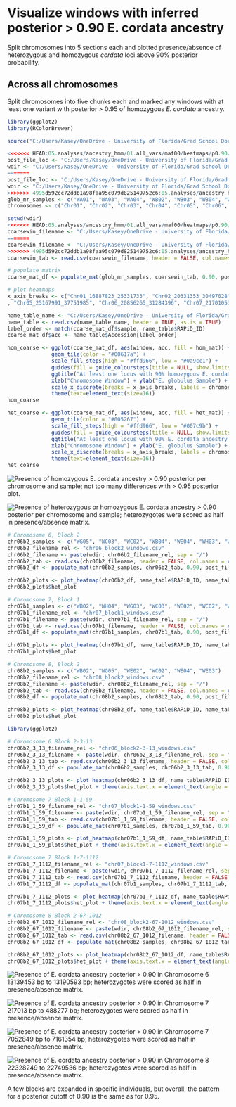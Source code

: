 # Visualize windows with inferred posterior > 0.90 E. cordata ancestry

Split chromosomes into 5 sections each and plotted presence/absence of heterozygous and homozygous _cordata_ loci above 90% posterior probability.

## Across all chromosomes

Split chromosomes into five chunks each and marked any windows with at least one variant with posterior > 0.95 of homozygous _E. cordata_ ancestry.

```R
library(ggplot2)
library(RColorBrewer)

source("C:/Users/Kasey/OneDrive - University of Florida/Grad School Documents/Projects/eucalyptus-hybrid-resequencing/05.analyses/ancestry_hmm/heatmaps_fun.r")

<<<<<<< HEAD:05.analyses/ancestry_hmm/01.all_vars/maf00/heatmaps/p0.90/README.md
post_file_loc <- "C:/Users/Kasey/OneDrive - University of Florida/Grad School Documents/Projects/eucalyptus-hybrid-resequencing/05.analyses/ancestry_hmm/01.all_vars/maf00/posteriors"
wdir <- "C:/Users/Kasey/OneDrive - University of Florida/Grad School Documents/Projects/eucalyptus-hybrid-resequencing/05.analyses/ancestry_hmm/01.all_vars/maf00/heatmaps/p0.90"
=======
post_file_loc <- "C:/Users/Kasey/OneDrive - University of Florida/Grad School Documents/Projects/eucalyptus-hybrid-resequencing/05.analyses/ancestry_hmm/maf00/posteriors"
wdir <- "C:/Users/Kasey/OneDrive - University of Florida/Grad School Documents/Projects/eucalyptus-hybrid-resequencing/05.analyses/ancestry_hmm/maf00/heatmaps/p0.90"
>>>>>>> 4995d592cc72ddb1a98faa95c079d825149752c6:05.analyses/ancestry_hmm/maf00/heatmaps/p0.90/README.md
glob_mr_samples <- c("WA01", "WA03", "WA04", "WB02", "WB03", "WB04", "WC02", "WC03", "WC05", "WD04", "WE02", "WE03", "WE04", "WE05", "WF01", "WG03", "WG04", "WG05", "WH03", "WH04")
chromosomes <- c("Chr01", "Chr02", "Chr03", "Chr04", "Chr05", "Chr06", "Chr07", "Chr08", "Chr09", "Chr10", "Chr11")

setwd(wdir)
<<<<<<< HEAD:05.analyses/ancestry_hmm/01.all_vars/maf00/heatmaps/p0.90/README.md
coarsewin_filename <- "C:/Users/Kasey/OneDrive - University of Florida/Grad School Documents/Projects/eucalyptus-hybrid-resequencing/05.analyses/ancestry_hmm/01.all_vars/maf00/heatmaps/coarse_windows.csv"
=======
coarsewin_filename <- "C:/Users/Kasey/OneDrive - University of Florida/Grad School Documents/Projects/eucalyptus-hybrid-resequencing/05.analyses/ancestry_hmm/maf00/heatmaps/coarse_windows.csv"
>>>>>>> 4995d592cc72ddb1a98faa95c079d825149752c6:05.analyses/ancestry_hmm/maf00/heatmaps/p0.90/README.md
coarsewin_tab <- read.csv(coarsewin_filename, header = FALSE, col.names = c("chrom", "start", "end"), colClasses = c("character", "integer", "integer"))

# populate matrix
coarse_mat_df <- populate_mat(glob_mr_samples, coarsewin_tab, 0.90, post_file_loc)

# plot heatmaps
x_axis_breaks <- c("Chr01_16887823_25331733", "Chr02_20331353_30497028", "Chr03_26218899_39328347", "Chr04_15439735_23159601"
, "Chr05_25167991_37751985", "Chr06_20856265_31284396", "Chr07_21701053_32551578", "Chr08_28085845_42128766", "Chr09_15320131_22980195", "Chr10_15489065_23233596", "Chr11_16822585_25233876")

name_table_name <- "C:/Users/Kasey/OneDrive - University of Florida/Grad School Documents/Projects/eucalyptus-hybrid-resequencing/00.metadata/03.seq_analysis/sample_spp_table.csv"
name_table <- read.csv(name_table_name, header = TRUE, as.is = TRUE)
label_order <- match(coarse_mat_df$sample, name_table$RAPiD_ID)
coarse_mat_df$acc <- name_table$Accession[label_order]

hom_coarse <- ggplot(coarse_mat_df, aes(window, acc, fill = hom_mat)) + 
              geom_tile(color = "#00617a") + 
              scale_fill_steps(high = "#ffd966", low = "#0a9cc1") + 
              guides(fill = guide_coloursteps(title = NULL, show.limits = TRUE)) +
              ggtitle("At least one locus with 90% homozygous E. cordata ancestry - All variants") + 
              xlab("Chromosome Window") + ylab("E. globulus Sample") + 
              scale_x_discrete(breaks = x_axis_breaks, labels = chromosomes) +
              theme(text=element_text(size=16))
hom_coarse

het_coarse <- ggplot(coarse_mat_df, aes(window, acc, fill = het_mat)) + 
              geom_tile(color = "#005267") + 
              scale_fill_steps(high = "#ffd966", low = "#007c9b") + 
              guides(fill = guide_coloursteps(title = NULL, show.limits = TRUE)) +
              ggtitle("At least one locus with 90% E. cordata ancestry - All variants") + 
              xlab("Chromosome Window") + ylab("E. globulus Sample") + 
              scale_x_discrete(breaks = x_axis_breaks, labels = chromosomes) +
              theme(text=element_text(size=16))
het_coarse
```

![Presence of homozygous _E. cordata_ ancestry > 0.90 posterior per chromosome and sample; not too many differences with > 0.95 posterior plot.](coarse_hom_windows.png "Homozygous _E. cordata_ ancestry heatmap")

![Presence of heterozygous or homozygous _E. cordata_ ancestry > 0.90 posterior per chromosome and sample; heterozygotes were scored as half in presence/absence matrix.](coarse_het_windows.png "_E. cordata_ ancestry heatmap")

```R
# Chromosome 6, Block 2
chr06b2_samples <- c("WG05", "WC03", "WC02", "WB04", "WE04", "WH03", "WF01")
chr06b2_filename_rel <- "chr06_block2_windows.csv"
chr06b2_filename <- paste(wdir, chr06b2_filename_rel, sep = "/")
chr06b2_tab <- read.csv(chr06b2_filename, header = FALSE, col.names = c("chrom", "start", "end"), colClasses = c("character", "integer", "integer"))
chr06b2_df <- populate_mat(chr06b2_samples, chr06b2_tab, 0.90, post_file_loc)

chr06b2_plots <- plot_heatmap(chr06b2_df, name_table$RAPiD_ID, name_table$Accession, "Chr06", 0.90, "- Chr06 B2 - All variants")
chr06b2_plots$het_plot

# Chromosome 7, Block 1
chr07b1_samples <- c("WB02", "WH04", "WG03", "WC03", "WE02", "WC02", "WB04", "WE04", "WA01", "WA04", "WH03", "WG04")
chr07b1_filename_rel <- "chr07_block1_windows.csv"
chr07b1_filename <- paste(wdir, chr07b1_filename_rel, sep = "/")
chr07b1_tab <- read.csv(chr07b1_filename, header = FALSE, col.names = c("chrom", "start", "end"), colClasses = c("character", "integer", "integer"))
chr07b1_df <- populate_mat(chr07b1_samples, chr07b1_tab, 0.90, post_file_loc)

chr07b1_plots <- plot_heatmap(chr07b1_df, name_table$RAPiD_ID, name_table$Accession, "Chr07", 0.90, "- Chr07 B1 - All variants")
chr07b1_plots$het_plot

# Chromosome 8, Block 2
chr08b2_samples <- c("WB02", "WG05", "WE02", "WC02", "WE04", "WE03")
chr08b2_filename_rel <- "chr08_block2_windows.csv"
chr08b2_filename <- paste(wdir, chr08b2_filename_rel, sep = "/")
chr08b2_tab <- read.csv(chr08b2_filename, header = FALSE, col.names = c("chrom", "start", "end"), colClasses = c("character", "integer", "integer"))
chr08b2_df <- populate_mat(chr08b2_samples, chr08b2_tab, 0.90, post_file_loc)

chr08b2_plots <- plot_heatmap(chr08b2_df, name_table$RAPiD_ID, name_table$Accession, "Chr08", 0.90, "Chr08 B2 - All variants")
chr08b2_plots$het_plot
```

```R
library(ggplot2)

# Chromosome 6 Block 2-3-13
chr06b2_3_13_filename_rel <- "chr06_block2-3-13_windows.csv"
chr06b2_3_13_filename <- paste(wdir, chr06b2_3_13_filename_rel, sep = "/")
chr06b2_3_13_tab <- read.csv(chr06b2_3_13_filename, header = FALSE, col.names = c("chrom", "start", "end"), colClasses = c("character", "integer", "integer"))
chr06b2_3_13_df <- populate_mat(chr06b2_samples, chr06b2_3_13_tab, 0.90, post_file_loc)

chr06b2_3_13_plots <- plot_heatmap(chr06b2_3_13_df, name_table$RAPiD_ID, name_table$Accession, "Chr06", 0.90, "- Chr06 B2.3.13 - All variants")
chr06b2_3_13_plots$het_plot + theme(axis.text.x = element_text(angle = 60, vjust = 0.95, hjust=1))

# Chromosome 7 Block 1-1-59
chr07b1_1_59_filename_rel <- "chr07_block1-1-59_windows.csv"
chr07b1_1_59_filename <- paste(wdir, chr07b1_1_59_filename_rel, sep = "/")
chr07b1_1_59_tab <- read.csv(chr07b1_1_59_filename, header = FALSE, col.names = c("chrom", "start", "end"), colClasses = c("character", "integer", "integer"))
chr07b1_1_59_df <- populate_mat(chr07b1_samples, chr07b1_1_59_tab, 0.90, post_file_loc)

chr07b1_1_59_plots <- plot_heatmap(chr07b1_1_59_df, name_table$RAPiD_ID, name_table$Accession, "Chr07", 0.90, "- Chr07 B1.1.5-9")
chr07b1_1_59_plots$het_plot + theme(axis.text.x = element_text(angle = 60, vjust = 0.95, hjust=1))

# Chromosome 7 Block 1-7-1112
chr07b1_7_1112_filename_rel <- "chr07_block1-7-1112_windows.csv"
chr07b1_7_1112_filename <- paste(wdir, chr07b1_7_1112_filename_rel, sep = "/")
chr07b1_7_1112_tab <- read.csv(chr07b1_7_1112_filename, header = FALSE, col.names = c("chrom", "start", "end"), colClasses = c("character", "integer", "integer"))
chr07b1_7_1112_df <- populate_mat(chr07b1_samples, chr07b1_7_1112_tab, 0.90, post_file_loc)

chr07b1_7_1112_plots <- plot_heatmap(chr07b1_7_1112_df, name_table$RAPiD_ID, name_table$Accession, "Chr07", 0.90, "- Chr07 B1.7.11-12 - All variants")
chr07b1_7_1112_plots$het_plot + theme(axis.text.x = element_text(angle = 60, vjust = 0.95, hjust=1))

# Chromosome 8 Block 2-67-1012
chr08b2_67_1012_filename_rel <- "chr08_block2-67-1012_windows.csv"
chr08b2_67_1012_filename <- paste(wdir, chr08b2_67_1012_filename_rel, sep = "/")
chr08b2_67_1012_tab <- read.csv(chr08b2_67_1012_filename, header = FALSE, col.names = c("chrom", "start", "end"), colClasses = c("character", "integer", "integer"))
chr08b2_67_1012_df <- populate_mat(chr08b2_samples, chr08b2_67_1012_tab, 0.90, post_file_loc)

chr08b2_67_1012_plots <- plot_heatmap(chr08b2_67_1012_df, name_table$RAPiD_ID, name_table$Accession, "Chr08", 0.90, "- Chr08 B2.6-7.10-12")
chr08b2_67_1012_plots$het_plot + theme(axis.text.x = element_text(angle = 60, vjust = 0.95, hjust=1))
```

![Presence of _E. cordata_ ancestry posterior > 0.90 in Chromosome 6 13139453 bp to 13190593 bp; heterozygotes were scored as half in presence/absence matrix.](chr06b2-3-13_windows.png "_E. cordata_ ancestry heatmap for Chromosome 6 Block 2_3_13")

![Presence of _E. cordata_ ancestry posterior > 0.90 in Chromosome 7 217013 bp to 488277 bp; heterozygotes were scored as half in presence/absence matrix.](chr07b1-1-59_windows.png "_E. cordata_ ancestry heatmap for Chromosome 7 Block 1_1_5-9")

![Presence of _E. cordata_ ancestry posterior > 0.90 in Chromosome 7 7052849 bp to 7161354 bp; heterozygotes were scored as half in presence/absence matrix.](chr07b1-7-1112_windows.png "_E. cordata_ ancestry heatmap for Chromosome 7 Block 1_7_11-12")

![Presence of _E. cordata_ ancestry posterior > 0.90 in Chromosome 8 22328249 to 22749536 bp; heterozygotes were scored as half in presence/absence matrix.](chr08b2-67-1012_windows.png "_E. cordata_ ancestry heatmap for Chromosome 8 Block 2_6-7_10-12")

A few blocks are expanded in specific individuals, but overall, the pattern for a posterior cutoff of 0.90 is the same as for 0.95.
